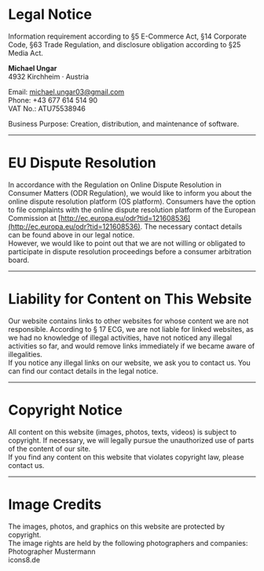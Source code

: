 # Legal Notice

Information requirement according to §5 E-Commerce Act, §14 Corporate Code, §63 Trade Regulation, and disclosure obligation according to §25 Media Act.

**Michael Ungar**  
4932 Kirchheim · Austria

Email: [michael.ungar03@gmail.com](mailto:michael.ungar03@gmail.com)  
Phone: +43 677 614 514 90  
VAT No.: ATU75538946

Business Purpose: Creation, distribution, and maintenance of software.

---

# EU Dispute Resolution

In accordance with the Regulation on Online Dispute Resolution in Consumer Matters (ODR Regulation), we would like to inform you about the online dispute resolution platform (OS platform). Consumers have the option to file complaints with the online dispute resolution platform of the European Commission at [http://ec.europa.eu/odr?tid=121608536](http://ec.europa.eu/odr?tid=121608536). The necessary contact details can be found above in our legal notice.  
However, we would like to point out that we are not willing or obligated to participate in dispute resolution proceedings before a consumer arbitration board.

---

# Liability for Content on This Website

Our website contains links to other websites for whose content we are not responsible. According to § 17 ECG, we are not liable for linked websites, as we had no knowledge of illegal activities, have not noticed any illegal activities so far, and would remove links immediately if we became aware of illegalities.  
If you notice any illegal links on our website, we ask you to contact us. You can find our contact details in the legal notice.

---

# Copyright Notice

All content on this website (images, photos, texts, videos) is subject to copyright. If necessary, we will legally pursue the unauthorized use of parts of the content of our site.  
If you find any content on this website that violates copyright law, please contact us.

---

# Image Credits

The images, photos, and graphics on this website are protected by copyright.  
The image rights are held by the following photographers and companies:  
Photographer Mustermann  
icons8.de
